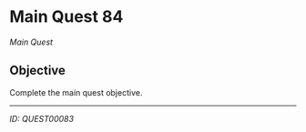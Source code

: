 # Main Quest 84

*Main Quest*

## Objective
Complete the main quest objective.

---
*ID: QUEST00083*